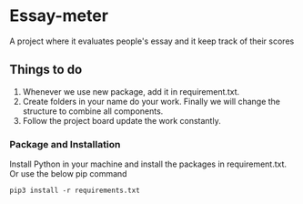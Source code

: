 # Essay-meter

A project where it evaluates people's essay and it keep track of their scores

## Things to do

1. Whenever we use new package, add it in requirement.txt.
1. Create folders in your name do your work. Finally we will change the structure to combine all components.
1. Follow the project board update the work constantly.

### Package and Installation

Install Python in your machine and install the packages in requirement.txt. Or use the below pip command

```pip3 install -r requirements.txt```
